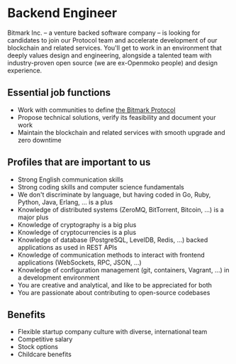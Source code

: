 # Backend Engineer

Bitmark Inc. – a venture backed software company – is looking for candidates to join our Protocol team and accelerate development of our blockchain and related services. You'll get to work in an environment that deeply values design and engineering, alongside a talented team with industry-proven open source (we are ex-Openmoko people) and design experience.

## Essential job functions

- Work with communities to define [the Bitmark Protocol](https://bitmark.com/products/bitmark-protocol/faq)
- Propose technical solutions, verify its feasibility and document your work
- Maintain the blockchain and related services with smooth upgrade and zero downtime

## Profiles that are important to us

- Strong English communication skills
- Strong coding skills and computer science fundamentals
- We don't discriminate by language, but having coded in Go, Ruby, Python, Java, Erlang, … is a plus
- Knowledge of distributed systems (ZeroMQ, BitTorrent, Bitcoin, …) is a major plus
- Knowledge of cryptography is a big plus
- Knowledge of cryptocurrencies is a plus
- Knowledge of database (PostgreSQL, LevelDB, Redis, …) backed applications as used in REST APIs
- Knowledge of communication methods to interact with frontend applications (WebSockets, RPC, JSON, …)
- Knowledge of configuration management (git, containers, Vagrant, …) in a development environment
- You are creative and analytical, and like to be appreciated for both
- You are passionate about contributing to open-source codebases

## Benefits

- Flexible startup company culture with diverse, international team
- Competitive salary
- Stock options
- Childcare benefits
